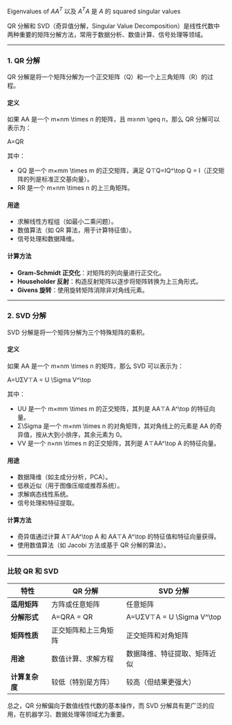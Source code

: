 Eigenvalues of $AA^T$  以及 $A^TA$ 是 $A$ 的 squared singular values









QR 分解和 SVD（奇异值分解，Singular Value Decomposition）是线性代数中两种重要的矩阵分解方法，常用于数据分析、数值计算、信号处理等领域。

------

### 1. **QR 分解**

QR 分解是将一个矩阵分解为一个正交矩阵（Q）和一个上三角矩阵（R）的过程。

#### 定义

如果 AA 是一个 m×nm \times n 的矩阵，且 m≥nm \geq n，那么 QR 分解可以表示为：

A=QR

其中：

- QQ 是一个 m×mm \times m 的正交矩阵，满足 Q⊤Q=IQ^\top Q = I（正交矩阵的列是标准正交基向量）。
- RR 是一个 m×nm \times n 的上三角矩阵。

#### 用途

- 求解线性方程组（如最小二乘问题）。
- 数值算法（如 QR 算法，用于计算特征值）。
- 信号处理和数据降维。

#### 计算方法

- **Gram-Schmidt 正交化**：对矩阵的列向量进行正交化。
- **Householder 反射**：构造反射矩阵以逐步将矩阵转换为上三角形式。
- **Givens 旋转**：使用旋转矩阵消除非对角线元素。

------

### 2. **SVD 分解**

SVD 分解是将一个矩阵分解为三个特殊矩阵的乘积。

#### 定义

如果 AA 是一个 m×nm \times n 的矩阵，那么 SVD 可以表示为：

A=UΣV⊤A = U \Sigma V^\top

其中：

- UU 是一个 m×mm \times m 的正交矩阵，其列是 AA⊤A A^\top 的特征向量。
- Σ\Sigma 是一个 m×nm \times n 的对角矩阵，其对角线上的元素是 AA 的奇异值，按从大到小排序，其余元素为 0。
- VV 是一个 n×nn \times n 的正交矩阵，其列是 A⊤AA^\top A 的特征向量。

#### 用途

- 数据降维（如主成分分析，PCA）。
- 低秩近似（用于图像压缩或推荐系统）。
- 求解病态线性系统。
- 信号处理和特征提取。

#### 计算方法

- 奇异值通过计算 A⊤AA^\top A 和 AA⊤A A^\top 的特征值和特征向量获得。
- 使用数值算法（如 Jacobi 方法或基于 QR 分解的算法）。

------

### 比较 QR 和 SVD

| 特性           | QR 分解              | SVD 分解                     |
| -------------- | -------------------- | ---------------------------- |
| **适用矩阵**   | 方阵或任意矩阵       | 任意矩阵                     |
| **分解形式**   | A=QRA = QR           | A=UΣV⊤A = U \Sigma V^\top    |
| **矩阵性质**   | 正交矩阵和上三角矩阵 | 正交矩阵和对角矩阵           |
| **用途**       | 数值计算、求解方程   | 数据降维、特征提取、矩阵近似 |
| **计算复杂度** | 较低（特别是方阵）   | 较高（但结果更强大）         |

总之，QR 分解偏向于数值线性代数的基本操作，而 SVD 分解具有更广泛的应用，在机器学习、数据处理等领域尤为重要。








